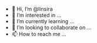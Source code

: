 - 👋 Hi, I’m @linsira
- 👀 I’m interested in ...
- 🌱 I’m currently learning ...
- 💞️ I’m looking to collaborate on ...
- 📫 How to reach me ...

<!---
linsira/linsira is a ✨ special ✨ repository because its `README.md` (this file) appears on your GitHub profile.
You can click the Preview link to take a look at your changes.
--->
